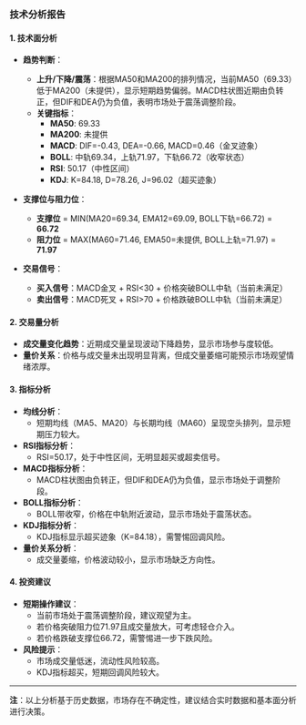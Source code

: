 ### 技术分析报告

#### 1. 技术面分析
- **趋势判断**：
  - **上升/下降/震荡**：根据MA50和MA200的排列情况，当前MA50（69.33）低于MA200（未提供），显示短期趋势偏弱。MACD柱状图近期由负转正，但DIF和DEA仍为负值，表明市场处于震荡调整阶段。
  - **关键指标**：
    - **MA50**: 69.33
    - **MA200**: 未提供
    - **MACD**: DIF=-0.43, DEA=-0.66, MACD=0.46（金叉迹象）
    - **BOLL**: 中轨69.34，上轨71.97，下轨66.72（收窄状态）
    - **RSI**: 50.17（中性区间）
    - **KDJ**: K=84.18, D=78.26, J=96.02（超买迹象）

- **支撑位与阻力位**：
  - **支撑位** = MIN(MA20=69.34, EMA12=69.09, BOLL下轨=66.72) = **66.72**
  - **阻力位** = MAX(MA60=71.46, EMA50=未提供, BOLL上轨=71.97) = **71.97**

- **交易信号**：
  - **买入信号**：MACD金叉 + RSI<30 + 价格突破BOLL中轨（当前未满足）
  - **卖出信号**：MACD死叉 + RSI>70 + 价格跌破BOLL中轨（当前未满足）

#### 2. 交易量分析
- **成交量变化趋势**：近期成交量呈现波动下降趋势，显示市场参与度较低。
- **量价关系**：价格与成交量未出现明显背离，但成交量萎缩可能预示市场观望情绪浓厚。

#### 3. 指标分析
- **均线分析**：
  - 短期均线（MA5、MA20）与长期均线（MA60）呈现空头排列，显示短期压力较大。
- **RSI指标分析**：
  - RSI=50.17，处于中性区间，无明显超买或超卖信号。
- **MACD指标分析**：
  - MACD柱状图由负转正，但DIF和DEA仍为负值，显示市场处于调整阶段。
- **BOLL指标分析**：
  - BOLL带收窄，价格在中轨附近波动，显示市场处于震荡状态。
- **KDJ指标分析**：
  - KDJ指标显示超买迹象（K=84.18），需警惕回调风险。
- **量价关系分析**：
  - 成交量萎缩，价格波动较小，显示市场缺乏方向性。

#### 4. 投资建议
- **短期操作建议**：
  - 当前市场处于震荡调整阶段，建议观望为主。
  - 若价格突破阻力位71.97且成交量放大，可考虑轻仓介入。
  - 若价格跌破支撑位66.72，需警惕进一步下跌风险。
- **风险提示**：
  - 市场成交量低迷，流动性风险较高。
  - KDJ指标超买，短期回调风险较大。

---

**注**：以上分析基于历史数据，市场存在不确定性，建议结合实时数据和基本面分析进行决策。